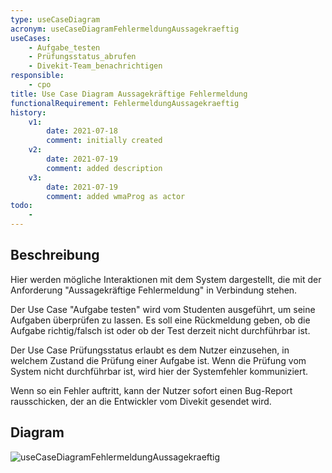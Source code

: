 ```yaml
---
type: useCaseDiagram
acronym: useCaseDiagramFehlermeldungAussagekraeftig
useCases:
    - Aufgabe_testen
    - Prüfungsstatus_abrufen
    - Divekit-Team_benachrichtigen 
responsible: 
    - cpo
title: Use Case Diagram Aussagekräftige Fehlermeldung
functionalRequirement: FehlermeldungAussagekraeftig
history:
    v1:
        date: 2021-07-18
        comment: initially created
    v2:
        date: 2021-07-19
        comment: added description
    v3:
        date: 2021-07-19
        comment: added wmaProg as actor 
todo: 
    - 
---
```


## Beschreibung

Hier werden mögliche Interaktionen mit dem System dargestellt, die mit der Anforderung "Aussagekräftige Fehlermeldung"
in Verbindung stehen. 

Der Use Case "Aufgabe testen" wird vom Studenten ausgeführt, um seine Aufgaben überprüfen zu lassen. Es soll eine 
Rückmeldung geben, ob die Aufgabe richtig/falsch ist oder ob der Test derzeit nicht durchführbar ist.

Der Use Case Prüfungsstatus erlaubt es dem Nutzer einzusehen, in welchem Zustand die Prüfung einer Aufgabe ist. Wenn die
Prüfung vom System nicht durchführbar ist, wird hier der Systemfehler kommuniziert.

Wenn so ein Fehler auftritt, kann der Nutzer sofort einen Bug-Report rausschicken, der an die Entwickler vom Divekit
gesendet wird. 

## Diagram

![useCaseDiagramFehlermeldungAussagekraeftig](./diagrams/useCaseAussagekräftigeFehlermeldung.jpg)


